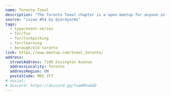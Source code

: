 ```yaml
---
name: Toronto Toool
description: "The Toronto Toool chapter is a open meetup for anyone interested in or curious about the hobby of locks, lockpicking and discussing the ever expanding fascade of security theatre. We host monthly informal and free meetups that are open to everyone young and old."
source: "issue #54 by @jordyarms"
tags:
  - type/event-series
  - for/fun
  - for/lockpicking
  - for/learning
  - borough/old-toronto
link: https://www.meetup.com/toool_toronto/
address:
  streetAddress: 718R Ossington Avenue
  addressLocality: Toronto
  addressRegion: ON
  postalCode: M6G 3T7
# social:
# discord: https://discord.gg/fuamRhuAdD
---
```


<!-- Community added from GitHub issue #54 -->
